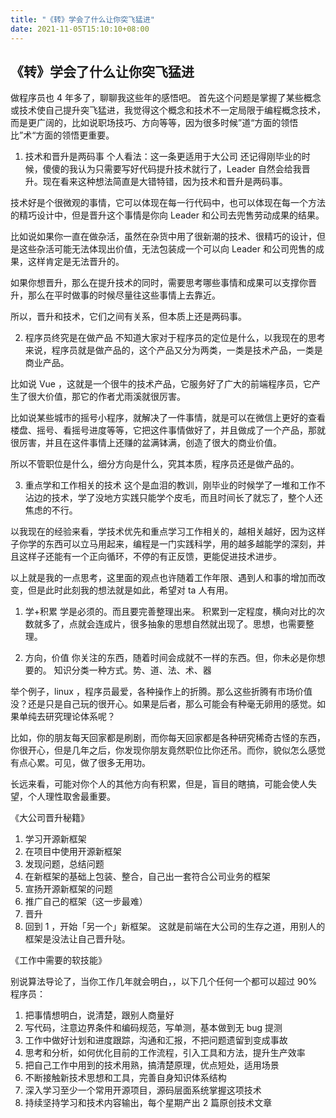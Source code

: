 ```yaml
---
title: "《转》学会了什么让你突飞猛进"
date: 2021-11-05T15:10:10+08:00
---
```

## 《转》学会了什么让你突飞猛进

做程序员也 4 年多了，聊聊我这些年的感悟吧。 首先这个问题是掌握了某些概念或技术使自己提升突飞猛进，我觉得这个概念和技术不一定局限于编程概念技术，而是更广阔的，比如说职场技巧、方向等等，因为很多时候”道“方面的领悟比”术“方面的领悟更重要。

01. 技术和晋升是两码事
个人看法：这一条更适用于大公司 还记得刚毕业的时候，傻傻的我认为只需要写好代码提升技术就行了，Leader 自然会给我晋升。现在看来这种想法简直是大错特错，因为技术和晋升是两码事。

技术好是个很微观的事情，它可以体现在每一行代码中，也可以体现在每一个方法的精巧设计中，但是晋升这个事情是你向 Leader 和公司去兜售劳动成果的结果。

比如说如果你一直在做杂活，虽然在杂货中用了很新潮的技术、很精巧的设计，但是这些杂活可能无法体现出价值，无法包装成一个可以向 Leader 和公司兜售的成果，这样肯定是无法晋升的。

如果你想晋升，那么在提升技术的同时，需要思考哪些事情和成果可以支撑你晋升，那么在平时做事的时候尽量往这些事情上去靠近。

所以，晋升和技术，它们之间有关系，但本质上还是两码事。

02. 程序员终究是在做产品
不知道大家对于程序员的定位是什么，以我现在的思考来说，程序员就是做产品的，这个产品又分为两类，一类是技术产品，一类是商业产品。

比如说 Vue ，这就是一个很牛的技术产品，它服务好了广大的前端程序员，它产生了很大价值，那它的作者尤雨溪就很厉害。

比如说某些城市的摇号小程序，就解决了一件事情，就是可以在微信上更好的查看楼盘、摇号、看摇号进度等等，它把这件事情做好了，并且做成了一个产品，那就很厉害，并且在这件事情上还赚的盆满钵满，创造了很大的商业价值。

所以不管职位是什么，细分方向是什么，究其本质，程序员还是做产品的。

03. 重点学和工作相关的技术
这个是血泪的教训，刚毕业的时候学了一堆和工作不沾边的技术，学了没地方实践只能学个皮毛，而且时间长了就忘了，整个人还焦虑的不行。

以我现在的经验来看，学技术优先和重点学习工作相关的，越相关越好，因为这样子你学的东西可以立马用起来，编程是一门实践科学，用的越多越能学的深刻，并且这样子还能有一个正向循环，不停的有正反馈，更能促进技术进步。

以上就是我的一点思考，这里面的观点也许随着工作年限、遇到人和事的增加而改变，但是此时此刻我的想法就是如此，希望对 ta 人有用。


1. 学+积累
学是必须的。而且要完善整理出来。
积累到一定程度，横向对比的次数就多了，点就会连成片，很多抽象的思想自然就出现了。思想，也需要整理。

2. 方向，价值
你关注的东西，随着时间会成就不一样的东西。但，你未必是你想要的。
知识分类一种方式。势、道、法、术、器

举个例子，linux ，程序员最爱，各种操作上的折腾。那么这些折腾有市场价值没？还是只是自己玩的很开心。如果是后者，那么可能会有种毫无卵用的感觉。如果单纯去研究理论体系呢？

比如，你的朋友每天回家都是刷剧，而你每天回家都是各种研究稀奇古怪的东西，你很开心，但是几年之后，你发现你朋友竟然职位比你还吊。而你，貌似怎么感觉有点心累。可见，做了很多无用功。

长远来看，可能对你个人的其他方向有积累，但是，盲目的瞎搞，可能会使人失望，个人理性取舍最重要。

《大公司晋升秘籍》
1. 学习开源新框架
2. 在项目中使用开源新框架
3. 发现问题，总结问题
4. 在新框架的基础上包装、整合，自己出一套符合公司业务的框架
5. 宣扬开源新框架的问题
6. 推广自己的框架（这一步最难）
7. 晋升
8. 回到 1 ，开始「另一个」新框架。
这就是前端在大公司的生存之道，用别人的框架是没法让自己晋升哒。

《工作中需要的软技能》

别说算法导论了，当你工作几年就会明白，，以下几个任何一个都可以超过 90%程序员：
1. 把事情想明白，说清楚，跟别人商量好
2. 写代码，注意边界条件和编码规范，写单测，基本做到无 bug 提测
3. 工作中做好计划和进度跟踪，沟通和汇报，不把问题遗留到变成事故
4. 思考和分析，如何优化目前的工作流程，引入工具和方法，提升生产效率
5. 把自己工作中用到的技术用熟，搞清楚原理，优点短处，适用场景
6. 不断接触新技术思想和工具，完善自身知识体系结构
7. 深入学习至少一个常用开源项目，源码层面系统掌握这项技术
8. 持续坚持学习和技术内容输出，每个星期产出 2 篇原创技术文章